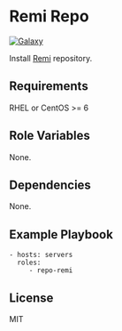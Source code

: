 Remi Repo
=========
[![Galaxy](https://img.shields.io/badge/galaxy-samdoran.repo--remi-blue.svg)](https://galaxy.ansible.com/samdoran/repo-remi)

Install [Remi](http://rpms.famillecollet.com) repository.

Requirements
------------

RHEL or CentOS >= 6

Role Variables
--------------

None.


Dependencies
------------

None.

Example Playbook
----------------

    - hosts: servers
      roles:
         - repo-remi

License
-------

MIT

